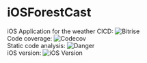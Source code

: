# iOSForestCast
iOS Application for the weather
CICD:
![Bitrise](https://app.bitrise.io/app/964b12ce-4fb9-4734-8c39-48df53b128a3/status.svg?token=BWvOaWgsR4sy6xth76GoJg&branch=master) <br />
Code coverage:
![Codecov](https://codecov.io/gh/user/repo/branch/main/graph/badge.svg) <br />
Static code analysis:
![Danger](https://img.shields.io/badge/danger-passing-brightgreen) <br />
iOS version: 
![iOS Version](https://img.shields.io/badge/iOS-16.2%2B-blue.svg) <br />
